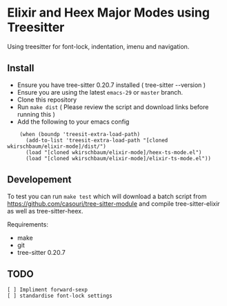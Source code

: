 # Elixir and Heex Major Modes using Treesitter

Using treesitter for font-lock, indentation, imenu and navigation.

## Install

- Ensure you have tree-sitter 0.20.7 installed ( tree-sitter --version )
- Ensure you are using the latest `emacs-29` or `master` branch.
- Clone this repository
- Run `make dist` ( Please review the script and download links before
  running this )
- Add the following to your emacs config

```elisp
    (when (boundp 'treesit-extra-load-path)
      (add-to-list 'treesit-extra-load-path "[cloned wkirschbaum/elixir-mode]/dist/")
      (load "[cloned wkirschbaum/elixir-mode]/heex-ts-mode.el")
      (load "[cloned wkirschbaum/elixir-mode]/elixir-ts-mode.el"))
```

## Developement

To test you can run `make test` which will download a batch script
from https://github.com/casouri/tree-sitter-module and compile
tree-sitter-elixir as well as tree-sitter-heex. 

Requirements:

- make
- git
- tree-sitter 0.20.7

## TODO

    [ ] Impliment forward-sexp
    [ ] standardise font-lock settings
